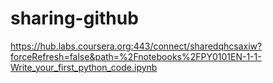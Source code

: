# sharing-github
https://hub.labs.coursera.org:443/connect/sharedqhcsaxiw?forceRefresh=false&path=%2Fnotebooks%2FPY0101EN-1-1-Write_your_first_python_code.ipynb
